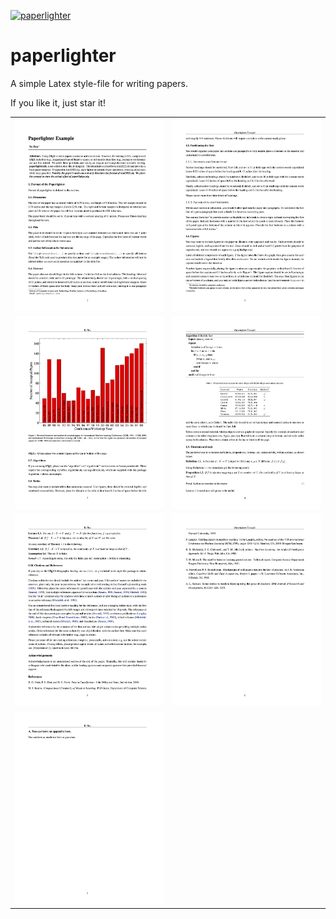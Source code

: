 [![paperlighter](https://img.shields.io/badge/version-v0.1.1-green)](https://github.com/perryuu/paperlighter)

# paperlighter

A simple Latex style-file for writing papers.

If you like it, just star it!


|                                        |                                        |
|:--------------------------------------:|:--------------------------------------:|
| <img src="./extra/figures/paper1.png"> | <img src="./extra/figures/paper2.png"> |
| <img src="./extra/figures/paper3.png"> | <img src="./extra/figures/paper4.png"> |
| <img src="./extra/figures/paper5.png"> | <img src="./extra/figures/paper6.png"> |
| <img src="./extra/figures/paper7.png"> |                                        |



